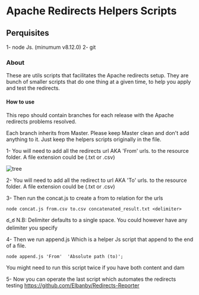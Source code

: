 # Apache Redirects Helpers Scripts

## Perquisites
   1- node Js.  (minumum v8.12.0)
   2- git

### About

These are utils scripts that facilitates the Apache redirects setup. They are
bunch of smaller scripts that do one thing at a given time, to help you apply
and test the redirects.

#### How to use
This repo should contain branches for each release with the Apache redirects
problems resolved.

Each branch inherits from Master. Please keep Master clean and don't add anything
to it. Just keep the helpers scripts originally in the file.

  1- You will need to add all the redirects url AKA 'From' urls. to the resource
     folder. A file extension could be  (.txt or .csv)

![tree](https://user-images.githubusercontent.com/25230868/49466689-b104b700-f7ce-11e8-959f-83209a13b85e.png)

     
  2- You will need to add all the redirect to url AKA 'To' urls. to the resource
     folder.  A file extension could be  (.txt or .csv)


  3- Then run the concat.js to create a from to relation for the urls

   `node concat.js from.csv to.csv concatenated_result.txt <delimiter>`
    
   ఠ_ఠ N.B:
     Delimiter defaults to a single space. You could however have any delimiter you specify

  4- Then we run append.js Which is a helper Js script that append to the
       end of a file.

   `node append.js 'From'  'Absolute path (to)';`
    
   You might need to run this script twice if you have both content and dam

   5- Now you can operate the last script which automates the redirects testing
      https://github.com/Elbanby/Redirects-Reporter
